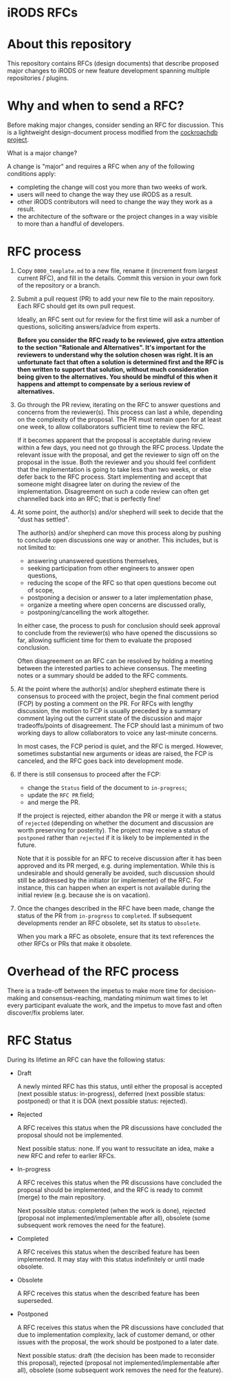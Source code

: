 # iRODS RFCs

# About this repository

This repository contains RFCs (design documents) that describe
proposed major changes to iRODS or new feature development spanning
multiple repositories / plugins.

# Why and when to send a RFC?

Before making major changes, consider sending an RFC for discussion.
This is a lightweight design-document process modified from the
[cockroachdb project](https://github.com/cockroachdb/cockroach/tree/master/docs/RFCS).

What is a major change?

A change is "major" and requires a RFC when any of the following
conditions apply:

- completing the change will cost you more than two weeks of work.
- users will need to change the way they use iRODS as a result.
- other iRODS contributors will need to change the way
  they work as a result.
- the architecture of the software or the project changes in a way visible
  to more than a handful of developers.

# RFC process

1. Copy `0000_template.md` to a new file, rename it (increment from largest current RFC),
   and fill in the details. Commit this version in your own fork of the
   repository or a branch.

2. Submit a pull request (PR) to add your new file to the main repository.
   Each RFC should get its own pull request.

   Ideally, an RFC sent out for review for the first time will ask a
   number of questions, soliciting answers/advice from experts.

   **Before you consider the RFC ready to be reviewed, give extra
   attention to the section "Rationale and Alternatives". It's
   important for the reviewers to understand why the solution chosen
   was right. It is an unfortunate fact that often a solution is
   determined first and the RFC is then written to support that
   solution, without much consideration being given to the
   alternatives. You should be mindful of this when it happens and
   attempt to compensate by a serious review of alternatives.**

3. Go through the PR review, iterating on the RFC to answer questions
   and concerns from the reviewer(s). This process can last a while,
   depending on the complexity of the proposal. The PR must
   remain open for at least one week, to allow collaborators sufficient
   time to review the RFC.

   If it becomes apparent that the proposal is acceptable during
   review within a few days, you need not go through the RFC process.
   Update the relevant issue with the proposal, and get the reviewer
   to sign off on the proposal in the issue. Both the reviewer
   and you should feel confident that the implementation is going to take
   less than two weeks, or else defer back to the RFC process. Start
   implementing and accept that someone might disagree later on during the
   review of the implementation. Disagreement on such a code review can
   often get channelled back into an RFC; that is perfectly fine!

4. At some point, the author(s) and/or shepherd will seek to
   decide that the "dust has settled".

   The author(s) and/or shepherd can move this process along
   by pushing to conclude open discussions one way or another. This
   includes, but is not limited to:

   - answering unanswered questions themselves,
   - seeking participation from other engineers to answer open questions,
   - reducing the scope of the RFC so that open questions become out of scope,
   - postponing a decision or answer to a later implementation phase,
   - organize a meeting where open concerns are discussed orally,
   - postponing/cancelling the work altogether.

   In either case, the process to push for conclusion should seek
   approval to conclude from the reviewer(s) who have opened the
   discussions so far, allowing sufficient time for them to evaluate
   the proposed conclusion.

   Often disagreement on an RFC can be resolved by holding a meeting
   between the interested parties to achieve consensus. The meeting notes
   or a summary should be added to the RFC comments.

5. At the point where the author(s) and/or shepherd
   estimate there is consensus to proceed with the project, begin the
   final comment period (FCP) by posting a comment on the PR.
   For RFCs with lengthy discussion, the motion to FCP is usually preceded
   by a summary comment laying out the current state of the
   discussion and major tradeoffs/points of disagreement. The FCP
   should last a minimum of two working days to allow collaborators
   to voice any last-minute concerns.

   In most cases, the FCP period is quiet, and the RFC is merged.
   However, sometimes substantial new arguments or ideas are raised,
   the FCP is canceled, and the RFC goes back into development mode.

6. If there is still consensus to proceed after the FCP:

   - change the `Status` field of the document to `in-progress`;
   - update the `RFC PR` field;
   - and merge the PR.

   If the project is rejected, either abandon the PR or merge it
   with a status of `rejected` (depending on whether the document and
   discussion are worth preserving for posterity). The project may
   receive a status of `postponed` rather than `rejected` if
   it is likely to be implemented in the future.

   Note that it is possible for an RFC to receive discussion after it
   has been approved and its PR merged, e.g. during implementation.
   While this is undesirable and should generally be avoided, such
   discussion should still be addressed by the initiator (or
   implementer) of the RFC. For instance, this can happen when an
   expert is not available during the initial review (e.g. because she
   is on vacation).

7. Once the changes described in the RFC have been made, change the
   status of the PR from `in-progress` to `completed`. If subsequent
   developments render an RFC obsolete, set its status to `obsolete`.

   When you mark a RFC as obsolete, ensure that its text references the
   other RFCs or PRs that make it obsolete.

# Overhead of the RFC process

There is a trade-off between the impetus to make
more time for decision-making and consensus-reaching, mandating
minimum wait times to let every participant evaluate the work, and
the impetus to move fast and often discover/fix problems later.

# RFC Status

During its lifetime an RFC can have the following status:

- Draft

  A newly minted RFC has this status, until either the proposal is
  accepted (next possible status: in-progress), deferred (next possible
  status: postponed) or that it is DOA (next possible status: rejected).

- Rejected

  A RFC receives this status when the PR discussions have concluded
  the proposal should not be implemented.

  Next possible status: none. If you want to ressucitate an idea, make
  a new RFC and refer to earlier RFCs.

- In-progress

  A RFC receives this status when the PR discussions have concluded
  the proposal should be implemented, and the RFC is ready to commit
  (merge) to the main repository.

  Next possible status: completed (when the work is done), rejected
  (proposal not implemented/implementable after all), obsolete (some
  subsequent work removes the need for the feature).

- Completed

  A RFC receives this status when the described feature has been
  implemented. It may stay with this status indefinitely or until made
  obsolete.

- Obsolete

  A RFC receives this status when the described feature has been
  superseded.

- Postponed

  A RFC receives this status when the PR discussions have concluded that
  due to implementation complexity, lack of customer demand, or other
  issues with the proposal, the work should be postponed to a later date.

  Next possible status: draft (the decision has been made to reconsider
  this proposal), rejected (proposal not implemented/implementable after all),
  obsolete (some subsequent work removes the need for the feature).
